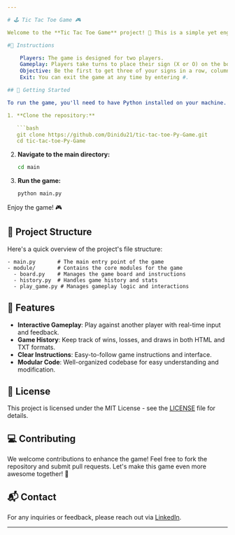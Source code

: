```yaml
---

# 🕹️ Tic Tac Toe Game 🎮

Welcome to the **Tic Tac Toe Game** project! 🎉 This is a simple yet engaging implementation of the classic Tic Tac Toe game in Python. Play against another player and enjoy the classic fun with a digital twist! 😄

#📜 Instructions

    Players: The game is designed for two players.
    Gameplay: Players take turns to place their sign (X or O) on the board.
    Objective: Be the first to get three of your signs in a row, column, or diagonal.
    Exit: You can exit the game at any time by entering #.

## 🚀 Getting Started

To run the game, you'll need to have Python installed on your machine. Follow these simple steps to get started:

1. **Clone the repository:**

   ```bash
   git clone https://github.com/Dinidu21/tic-tac-toe-Py-Game.git
   cd tic-tac-toe-Py-Game
   ```

2. **Navigate to the main directory:**

   ```bash
   cd main
   ```

3. **Run the game:**

   ```bash
   python main.py
   ```

Enjoy the game! 🎮

## 📁 Project Structure

Here's a quick overview of the project's file structure:

```
- main.py       # The main entry point of the game
- module/       # Contains the core modules for the game
  - board.py    # Manages the game board and instructions
  - history.py  # Handles game history and stats
  - play_game.py # Manages gameplay logic and interactions
```

## 📝 Features

- **Interactive Gameplay**: Play against another player with real-time input and feedback.
- **Game History**: Keep track of wins, losses, and draws in both HTML and TXT formats.
- **Clear Instructions**: Easy-to-follow game instructions and interface.
- **Modular Code**: Well-organized codebase for easy understanding and modification.

## 📜 License

This project is licensed under the MIT License - see the [LICENSE](LICENSE) file for details.

## 💻 Contributing

We welcome contributions to enhance the game! Feel free to fork the repository and submit pull requests. Let's make this game even more awesome together! 🚀

## 📬 Contact

For any inquiries or feedback, please reach out via [LinkedIn](www.linkedin.com/in/dinidu21).

---
```

